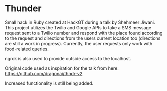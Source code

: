 # Thunder
Small hack in Ruby created at HackGT during a talk by Shehmeer Jiwani.
This project utilizes the Twilio and Google APIs to take a SMS message request sent to a Twilio number and respond with the place found according to the request and directions from the users current location too (directions are still a work in progress). Currently, the user requests only work with food-related queries.

ngrok is also used to provide outside access to the localhost. 

Original code used as inspiration for the talk from here: https://github.com/dragonai/thndr-v2



Increased functionality is still being added.

